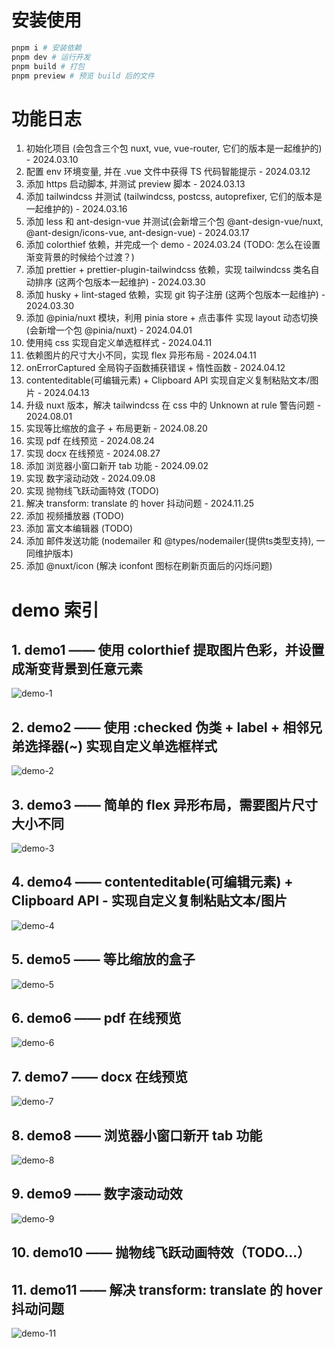 # 安装使用

```bash
pnpm i # 安装依赖
pnpm dev # 运行开发
pnpm build # 打包
pnpm preview # 预览 build 后的文件
```

# 功能日志

1. 初始化项目 (会包含三个包 nuxt, vue, vue-router, 它们的版本是一起维护的) - 2024.03.10
2. 配置 env 环境变量, 并在 .vue 文件中获得 TS 代码智能提示 - 2024.03.12
3. 添加 https 启动脚本, 并测试 preview 脚本 - 2024.03.13
4. 添加 tailwindcss 并测试 (tailwindcss, postcss, autoprefixer, 它们的版本是一起维护的) - 2024.03.16
5. 添加 less 和 ant-design-vue 并测试(会新增三个包 @ant-design-vue/nuxt, @ant-design/icons-vue, ant-design-vue) - 2024.03.17
6. 添加 colorthief 依赖，并完成一个 demo - 2024.03.24 (TODO: 怎么在设置渐变背景的时候给个过渡？)
7. 添加 prettier + prettier-plugin-tailwindcss 依赖，实现 tailwindcss 类名自动排序 (这两个包版本一起维护) - 2024.03.30
8. 添加 husky + lint-staged 依赖，实现 git 钩子注册 (这两个包版本一起维护) - 2024.03.30
9. 添加 @pinia/nuxt 模块，利用 pinia store + 点击事件 实现 layout 动态切换 (会新增一个包 @pinia/nuxt) - 2024.04.01
10. 使用纯 css 实现自定义单选框样式 - 2024.04.11
11. 依赖图片的尺寸大小不同，实现 flex 异形布局 - 2024.04.11
12. onErrorCaptured 全局钩子函数捕获错误 + 惰性函数 - 2024.04.12
13. contenteditable(可编辑元素) + Clipboard API 实现自定义复制粘贴文本/图片 - 2024.04.13
14. 升级 nuxt 版本，解决 tailwindcss 在 css 中的 Unknown at rule 警告问题 - 2024.08.01
15. 实现等比缩放的盒子 + 布局更新 - 2024.08.20
16. 实现 pdf 在线预览 - 2024.08.24
17. 实现 docx 在线预览 - 2024.08.27
18. 添加 浏览器小窗口新开 tab 功能 - 2024.09.02
19. 实现 数字滚动动效 - 2024.09.08
20. 实现 抛物线飞跃动画特效 (TODO)
21. 解决 transform: translate 的 hover 抖动问题 - 2024.11.25
22. 添加 视频播放器 (TODO)
23. 添加 富文本编辑器 (TODO)
24. 添加 邮件发送功能 (nodemailer 和 @types/nodemailer(提供ts类型支持), 一同维护版本)
25. 添加 @nuxt/icon (解决 iconfont 图标在刷新页面后的闪烁问题)

# demo 索引

## 1. demo1 —— 使用 colorthief 提取图片色彩，并设置成渐变背景到任意元素

![demo-1](./assets/img/demo1/demo-1.gif)

## 2. demo2 —— 使用 :checked 伪类 + label + 相邻兄弟选择器(~) 实现自定义单选框样式

![demo-2](./assets/img/demo2/demo-2.gif)

## 3. demo3 —— 简单的 flex 异形布局，需要图片尺寸大小不同

![demo-3](./assets/img/demo3/demo-3.gif)

## 4. demo4 —— contenteditable(可编辑元素) + Clipboard API - 实现自定义复制粘贴文本/图片

![demo-4](./assets/img/demo4/demo-4.gif)

## 5. demo5 —— 等比缩放的盒子

![demo-5](./assets/img/demo5/demo-5.gif)

## 6. demo6 —— pdf 在线预览

![demo-6](./assets/img/demo6/demo-6.gif)

## 7. demo7 —— docx 在线预览

![demo-7](./assets/img/demo7/demo-7.gif)

## 8. demo8 —— 浏览器小窗口新开 tab 功能

![demo-8](./assets/img/demo8/demo-8.gif)

## 9. demo9 —— 数字滚动动效

![demo-9](./assets/img/demo9/demo-9.gif)

## 10. demo10 —— 抛物线飞跃动画特效（TODO...）

## 11. demo11 —— 解决 transform: translate 的 hover 抖动问题

![demo-11](./assets/img/demo11/demo-11.gif)
